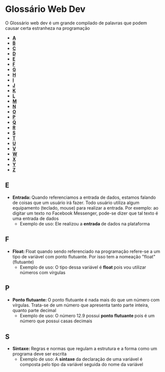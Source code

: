 # Glossário Web Dev
O Glossário web dev é um grande compilado de palavras que podem causar certa estranheza na programação

<ul>
<li><a href="#a"><b>A</b></a></li>
<li><a href="#b"><b>B</b></a></li>
<li><a href="#c"><b>C</b></a></li>
<li><a href="#d"><b>D</b></a></li>
<li><a href="#e"><b>E</b></a></li>
<li><a href="#f"><b>F</b></a></li>
<li><a href="#g"><b>G</b></a></li>
<li><a href="#h"><b>H</b></a></li>
<li><a href="#i"><b>I</b></a></li>
<li><a href="#j"><b>J</b></a></li>
<li><a href="#k"><b>K</b></a></li>
<li><a href="#l"><b>L</b></a></li>
<li><a href="#m"><b>M</b></a></li>
<li><a href="#n"><b>N</b></a></li>
<li><a href="#o"><b>O</b></a></li>
<li><a href="#p"><b>P</b></a></li>
<li><a href="#q"><b>Q</b></a></li>
<li><a href="#r"><b>R</b></a></li>
<li><a href="#s"><b>S</b></a></li>
<li><a href="#t"><b>T</b></a></li>
<li><a href="#u"><b>U</b></a></li>
<li><a href="#v"><b>V</b></a></li>
<li><a href="#w"><b>W</b></a></li>
<li><a href="#x"><b>X</b></a></li>
<li><a href="#y"><b>Y</b></a></li>
<li><a href="#z"><b>Z</b></a></li>
</ul>


## E
- <b> Entrada: </b> Quando referenciamos a entrada de dados, estamos falando de coisas que um usuário irá fazer. Todo usuário utiliza algum equipamento (teclado, mouse) para realizar a entrada. Por exemplo: ao digitar um texto no Facebook Messenger, pode-se dizer que tal texto é uma entrada de dados
  - Exemplo de uso: Ele realizou a  <b> entrada </b> de dados na plataforma

## F
- <b> Float: </b> Float quando sendo referenciado na programação refere-se a um tipo de variável com ponto flutuante. Por isso tem a nomeação "float" (flutuante)
  - Exemplo de uso: O tipo dessa variável é  <b> float </b> pois vou utilizar números com vírgulas

## P
- <b> Ponto flutuante: </b> O ponto flutuante é nada mais do que um número com vírgulas. Trata-se de um número que apresenta tanto parte inteira, quanto parte decimal
  - Exemplo de uso: O número 12.9 possui <b> ponto flutuante </b> pois é um número que possui casas decimais

## S
- <b> Sintaxe: </b> Regras e normas que regulam a estrutura e a forma como um programa deve ser escrita
  - Exemplo de uso: A  <b> sintaxe </b> da declaração de uma variável é composta pelo tipo da variável seguida do nome da variável


